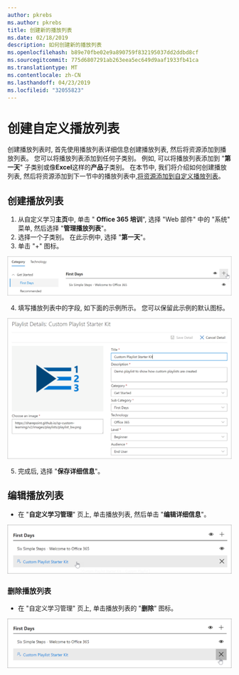 ```yaml
---
author: pkrebs
ms.author: pkrebs
title: 创建新的播放列表
ms.date: 02/18/2019
description: 如何创建新的播放列表
ms.openlocfilehash: b89e70fbe02e9a890759f832195037dd2ddbd8cf
ms.sourcegitcommit: 775d6807291ab263eea5ec649d9aaf1933fb41ca
ms.translationtype: MT
ms.contentlocale: zh-CN
ms.lasthandoff: 04/23/2019
ms.locfileid: "32055823"
---
```

# <a name="create-a-custom-playlist"></a>创建自定义播放列表

创建播放列表时, 首先使用播放列表详细信息创建播放列表, 然后将资源添加到播放列表。 您可以将播放列表添加到任何子类别。 例如, 可以将播放列表添加到 "**第一天**" 子类别或像**Excel**这样的**产品**子类别。 在本节中, 我们将介绍如何创建播放列表, 然后将资源添加到下一节中的播放列表中,[将资源添加到自定义播放列表](custom_addassets.md)。

## <a name="create-a-playlist"></a>创建播放列表 

1. 从自定义学习**主页**中, 单击 " **Office 365 培训**", 选择 "Web 部件" 中的 "系统" 菜单, 然后选择 "**管理播放列表**"。 
2. 选择一个子类别。 在此示例中, 选择 "**第一天**"。  
3. 单击 "+" 图标。  

![cg-newplaylistbtn](media/cg-newplaylistbtn.png)

4.  填写播放列表中的字段, 如下面的示例所示。 您可以保留此示例的默认图标。 

![cg-newplaylistdetails](media/cg-newplaylistdetails.png)

5.  完成后, 选择 "**保存详细信息**"。 

## <a name="edit-a-playlist"></a>编辑播放列表

- 在 "**自定义学习管理**" 页上, 单击播放列表, 然后单击 "**编辑详细信息**"。  

![cg-editplaylist](media/cg-editplaylist.png)

### <a name="delete-a-playlist"></a>删除播放列表

- 在 "自定义学习管理" 页上, 单击播放列表的 "**删除**" 图标。  

![cg-deleteplaylist](media/cg-deleteplaylist.png)
